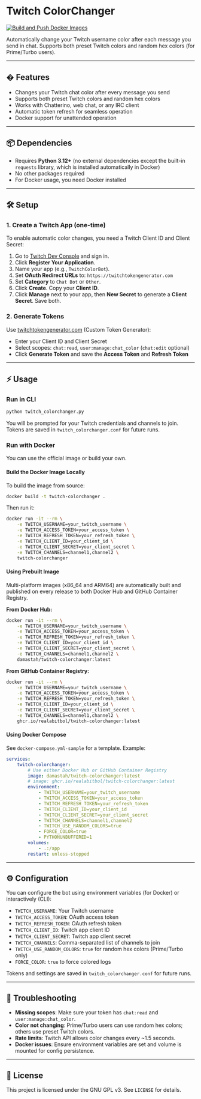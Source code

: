 
# Twitch ColorChanger

[![Build and Push Docker Images](https://github.com/realAbitbol/twitch_colorchanger/actions/workflows/docker-build.yml/badge.svg)](https://github.com/realAbitbol/twitch_colorchanger/actions/workflows/docker-build.yml)

Automatically change your Twitch username color after each message you send in chat. Supports both preset Twitch colors and random hex colors (for Prime/Turbo users).

---

## � Features

- Changes your Twitch chat color after every message you send
- Supports both preset Twitch colors and random hex colors
- Works with Chatterino, web chat, or any IRC client
- Automatic token refresh for seamless operation
- Docker support for unattended operation

---


## 📦 Dependencies

- Requires **Python 3.12+** (no external dependencies except the built-in `requests` library, which is installed automatically in Docker)
- No other packages required
- For Docker usage, you need Docker installed

---

## 🛠️ Setup

### 1. Create a Twitch App (one-time)

To enable automatic color changes, you need a Twitch Client ID and Client Secret:

1. Go to [Twitch Dev Console](https://dev.twitch.tv/console/apps) and sign in.
2. Click **Register Your Application**.
3. Name your app (e.g., `TwitchColorBot`).
4. Set **OAuth Redirect URLs** to: `https://twitchtokengenerator.com`
5. Set **Category** to `Chat Bot` or `Other`.
6. Click **Create**. Copy your **Client ID**.
7. Click **Manage** next to your app, then **New Secret** to generate a **Client Secret**. Save both.

### 2. Generate Tokens

Use [twitchtokengenerator.com](https://twitchtokengenerator.com) (Custom Token Generator):

- Enter your Client ID and Client Secret
- Select scopes: `chat:read`, `user:manage:chat_color` (`chat:edit` optional)
- Click **Generate Token** and save the **Access Token** and **Refresh Token**

---

## ⚡ Usage

### Run in CLI

```bash
python twitch_colorchanger.py
```

You will be prompted for your Twitch credentials and channels to join. Tokens are saved in `twitch_colorchanger.conf` for future runs.

### Run with Docker

You can use the official image or build your own.

#### Build the Docker Image Locally

To build the image from source:

```bash
docker build -t twitch-colorchanger .
```

Then run it:

```bash
docker run -it --rm \
    -e TWITCH_USERNAME=your_twitch_username \
    -e TWITCH_ACCESS_TOKEN=your_access_token \
    -e TWITCH_REFRESH_TOKEN=your_refresh_token \
    -e TWITCH_CLIENT_ID=your_client_id \
    -e TWITCH_CLIENT_SECRET=your_client_secret \
    -e TWITCH_CHANNELS=channel1,channel2 \
    twitch-colorchanger
```

#### Using Prebuilt Image

Multi-platform images (x86_64 and ARM64) are automatically built and published on every release to both Docker Hub and GitHub Container Registry.

**From Docker Hub:**
```bash
docker run -it --rm \
    -e TWITCH_USERNAME=your_twitch_username \
    -e TWITCH_ACCESS_TOKEN=your_access_token \
    -e TWITCH_REFRESH_TOKEN=your_refresh_token \
    -e TWITCH_CLIENT_ID=your_client_id \
    -e TWITCH_CLIENT_SECRET=your_client_secret \
    -e TWITCH_CHANNELS=channel1,channel2 \
    damastah/twitch-colorchanger:latest
```

**From GitHub Container Registry:**
```bash
docker run -it --rm \
    -e TWITCH_USERNAME=your_twitch_username \
    -e TWITCH_ACCESS_TOKEN=your_access_token \
    -e TWITCH_REFRESH_TOKEN=your_refresh_token \
    -e TWITCH_CLIENT_ID=your_client_id \
    -e TWITCH_CLIENT_SECRET=your_client_secret \
    -e TWITCH_CHANNELS=channel1,channel2 \
    ghcr.io/realabitbol/twitch-colorchanger:latest
```

#### Using Docker Compose

See `docker-compose.yml-sample` for a template. Example:

```yaml
services:
    twitch-colorchanger:
        # Use either Docker Hub or GitHub Container Registry
        image: damastah/twitch-colorchanger:latest
        # image: ghcr.io/realabitbol/twitch-colorchanger:latest
        environment:
            - TWITCH_USERNAME=your_twitch_username
            - TWITCH_ACCESS_TOKEN=your_access_token
            - TWITCH_REFRESH_TOKEN=your_refresh_token
            - TWITCH_CLIENT_ID=your_client_id
            - TWITCH_CLIENT_SECRET=your_client_secret
            - TWITCH_CHANNELS=channel1,channel2
            - TWITCH_USE_RANDOM_COLORS=true
            - FORCE_COLOR=true
            - PYTHONUNBUFFERED=1
        volumes:
            - .:/app
        restart: unless-stopped
```

---

## ⚙️ Configuration

You can configure the bot using environment variables (for Docker) or interactively (CLI):

- `TWITCH_USERNAME`: Your Twitch username
- `TWITCH_ACCESS_TOKEN`: OAuth access token
- `TWITCH_REFRESH_TOKEN`: OAuth refresh token
- `TWITCH_CLIENT_ID`: Twitch app client ID
- `TWITCH_CLIENT_SECRET`: Twitch app client secret
- `TWITCH_CHANNELS`: Comma-separated list of channels to join
- `TWITCH_USE_RANDOM_COLORS`: `true` for random hex colors (Prime/Turbo only)
- `FORCE_COLOR`: `true` to force colored logs

Tokens and settings are saved in `twitch_colorchanger.conf` for future runs.

---

## 🐞 Troubleshooting

- **Missing scopes**: Make sure your token has `chat:read` and `user:manage:chat_color`.
- **Color not changing**: Prime/Turbo users can use random hex colors; others use preset Twitch colors.
- **Rate limits**: Twitch API allows color changes every ~1.5 seconds.
- **Docker issues**: Ensure environment variables are set and volume is mounted for config persistence.

---

## 📄 License

This project is licensed under the GNU GPL v3. See `LICENSE` for details.

